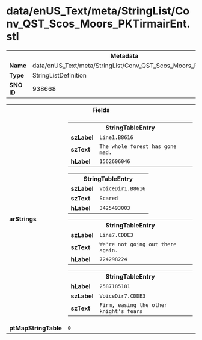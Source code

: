 <h1>data/enUS_Text/meta/StringList/Conv_QST_Scos_Moors_PKTirmairEnt.stl</h1><table><tr><th colspan="100%">Metadata</th></tr><tr><td><b>Name</b></td><td>data/enUS_Text/meta/StringList/Conv_QST_Scos_Moors_PKTirmairEnt.stl</td></tr><tr><td><b>Type</b></td><td>StringListDefinition</td></tr><tr><td><b>SNO ID</b></td><td>938668</td></tr></table>

<table><tr><th colspan="100%">Fields</th></tr><tr><td><b>arStrings</b></td><td><table><tr><th colspan="100%">StringTableEntry</th></tr><tr><td><b>szLabel</b></td><td><code>Line1.B8616</code></td></tr><tr><td><b>szText</b></td><td><code>The whole forest has gone mad.</code></td></tr><tr><td><b>hLabel</b></td><td><code>1562606046</code></td></tr></table>


<table><tr><th colspan="100%">StringTableEntry</th></tr><tr><td><b>szLabel</b></td><td><code>VoiceDir1.B8616</code></td></tr><tr><td><b>szText</b></td><td><code>Scared</code></td></tr><tr><td><b>hLabel</b></td><td><code>3425493003</code></td></tr></table>


<table><tr><th colspan="100%">StringTableEntry</th></tr><tr><td><b>szLabel</b></td><td><code>Line7.CDDE3</code></td></tr><tr><td><b>szText</b></td><td><code>We're not going out there again.</code></td></tr><tr><td><b>hLabel</b></td><td><code>724298224</code></td></tr></table>


<table><tr><th colspan="100%">StringTableEntry</th></tr><tr><td><b>hLabel</b></td><td><code>2587185181</code></td></tr><tr><td><b>szLabel</b></td><td><code>VoiceDir7.CDDE3</code></td></tr><tr><td><b>szText</b></td><td><code>Firm, easing the other knight's fears</code></td></tr></table>


</td></tr><tr><td><b>ptMapStringTable</b></td><td><code>0</code></td></tr></table>

